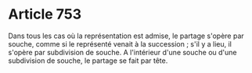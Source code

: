# Article 753

Dans tous les cas où la représentation est admise, le partage s'opère par souche, comme si le représenté venait à la succession ; s'il y a lieu, il s'opère par subdivision de souche. A l'intérieur d'une souche ou d'une subdivision de souche, le partage se fait par tête.